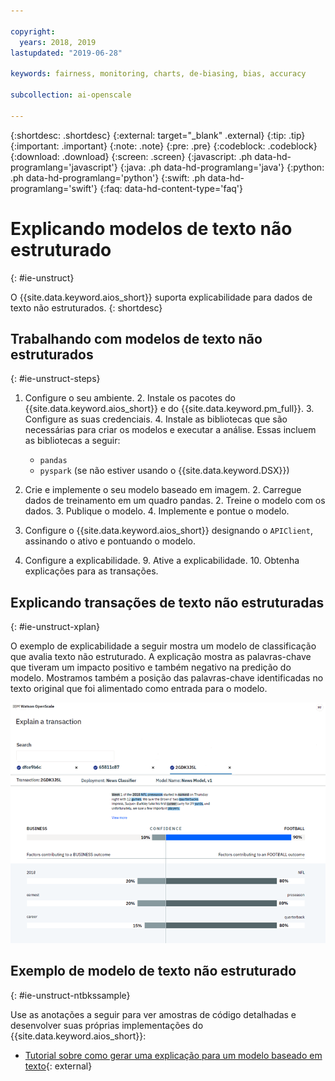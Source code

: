 ```yaml
---

copyright:
  years: 2018, 2019
lastupdated: "2019-06-28"

keywords: fairness, monitoring, charts, de-biasing, bias, accuracy

subcollection: ai-openscale

---
```


{:shortdesc: .shortdesc}
{:external: target="_blank" .external}
{:tip: .tip}
{:important: .important}
{:note: .note}
{:pre: .pre}
{:codeblock: .codeblock}
{:download: .download}
{:screen: .screen}
{:javascript: .ph data-hd-programlang='javascript'}
{:java: .ph data-hd-programlang='java'}
{:python: .ph data-hd-programlang='python'}
{:swift: .ph data-hd-programlang='swift'}
{:faq: data-hd-content-type='faq'}

# Explicando modelos de texto não estruturado
{: #ie-unstruct}

O {{site.data.keyword.aios_short}} suporta explicabilidade para dados de texto não estruturados.
{: shortdesc}

## Trabalhando com modelos de texto não estruturados
{: #ie-unstruct-steps}

1. Configure o seu ambiente.
   2. Instale os pacotes do {{site.data.keyword.aios_short}} e do {{site.data.keyword.pm_full}}.
   3. Configure as suas credenciais.
   4. Instale as bibliotecas que são necessárias para criar os modelos e executar a análise. Essas incluem as bibliotecas a seguir:
      - `pandas`
      - `pyspark` (se não estiver usando o {{site.data.keyword.DSX}})

1. Crie e implemente o seu modelo baseado em imagem.
   2. Carregue dados de treinamento em um quadro pandas.
   2. Treine o modelo com os dados.
   3. Publique o modelo.
   4. Implemente e pontue o modelo.

7. Configure o {{site.data.keyword.aios_short}} designando o `APIClient`, assinando o ativo e pontuando o modelo.
8. Configure a explicabilidade.
   9. Ative a explicabilidade.
   10. Obtenha explicações para as transações.

## Explicando transações de texto não estruturadas
{: #ie-unstruct-xplan}

O exemplo de explicabilidade a seguir mostra um modelo de classificação que avalia texto não estruturado. A explicação mostra as palavras-chave que tiveram um impacto positivo e também negativo na predição do modelo. Mostramos também a posição das palavras-chave identificadas no texto original que foi alimentado como entrada para o modelo.

![O gráfico de classificação de imagem de explicabilidade é exibido. Ele mostra níveis de confiança para o texto não estruturado](images/insight-explain-text.png)

## Exemplo de modelo de texto não estruturado
{: #ie-unstruct-ntbkssample}

Use as anotações a seguir para ver amostras de código detalhadas e desenvolver suas próprias implementações do {{site.data.keyword.aios_short}}:

- [Tutorial sobre como gerar uma explicação para um modelo baseado em texto](https://github.ibm.com/aiopenscale/explainability/blob/master/public/notebooks/demo/text_explanation.ipynb){: external}

